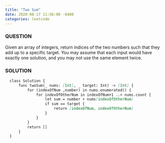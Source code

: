 ```yaml
---
title: "Two Sum"
date: 2020-08-17 11:56:00 -0400
categories: leetcode
---
```


### QUESTION
Given an array of integers, return indices of the two numbers such that they add up to a specific target.
You may assume that each input would have exactly one solution, and you may not use the same element twice.

### SOLUTION
```markdown
  class Solution {
      func twoSum(_ nums: [Int], _ target: Int) -> [Int] {
          for (indexOfNum ,number) in nums.enumerated() {
              for indexOfOtherNum in indexOfNum+1 ..< nums.count {
                  let sum = number + nums[indexOfOtherNum]
                  if sum == target {
                      return [indexOfNum, indexOfOtherNum]
                  }
              }
          }
          return []
      }
  }
```
